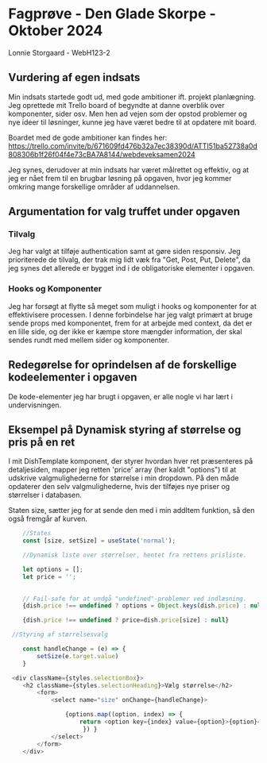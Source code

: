 
# Fagprøve - Den Glade Skorpe - Oktober 2024
Lonnie Storgaard - WebH123-2

## Vurdering af egen indsats

Min indsats startede godt ud, med gode ambitioner ift. projekt planlægning. Jeg oprettede mit Trello board of begyndte at danne overblik over komponenter, sider osv. Men hen ad vejen som der opstod problemer og nye ideer til løsninger, kunne jeg have været bedre til at opdatere mit board.

Boardet med de gode ambitioner kan findes her:
 https://trello.com/invite/b/671609fd476b32a7ec38390d/ATTI51ba52738a0d808306b1f26f04f4e73cBA7A8144/webdeveksamen2024

Jeg synes, derudover at min indsats har været målrettet og effektiv, og at jeg er nået frem til en brugbar løsning på opgaven, hvor jeg kommer omkring mange forskellige områder af uddannelsen.

## Argumentation for valg truffet under opgaven

### Tilvalg
Jeg har valgt at tilføje authentication samt at gøre siden responsiv. Jeg prioriterede de tilvalg, der trak mig lidt væk fra "Get, Post, Put, Delete", da jeg synes det allerede er bygget ind i de obligatoriske elementer i opgaven.

### Hooks og Komponenter
Jeg har forsøgt at flytte så meget som muligt i hooks og komponenter for at effektivisere processen. I denne forbindelse har jeg valgt primært at bruge sende props med komponentet, frem for at arbejde med context, da det er en lille side, og der ikke er kæmpe store mængder information, der skal sendes rundt med mellem sider og komponenter.

## Redegørelse for oprindelsen af de forskellige kodeelementer i opgaven

De kode-elementer jeg har brugt i opgaven, er alle nogle vi har lært i undervisningen.


## Eksempel på Dynamisk styring af størrelse og pris på en ret

I mit DishTemplate komponent, der styrer hvordan hver ret præsenteres på detaljesiden, mapper  jeg retten 'price' array (her kaldt "options") til at udskrive valgmulighederne for størrelse i min dropdown. På den måde opdaterer den selv valgmulighederne, hvis der tilføjes nye priser og størrelser i databasen.

Staten size, sætter jeg for at sende den med i min addItem funktion, så den også fremgår af kurven.

```javascript
    //States
    const [size, setSize] = useState('normal');

    //Dynamisk liste over størrelser, hentet fra rettens prisliste.

    let options = [];
    let price = '';
    

    // Fail-safe for at undgå "undefined"-problemer ved indlæsning.
    {dish.price !== undefined ? options = Object.keys(dish.price) : null}

    {dish.price !== undefined ? price=dish.price[size] : null}

 //Styring af størrelsesvalg

    const handleChange = (e) => {
        setSize(e.target.value)
    }
```

```javascript
 <div className={styles.selectionBox}>
    <h2 className={styles.selectionHeading}>Vælg størrelse</h2>
        <form>
            <select name="size" onChange={handleChange}>

                {options.map((option, index) => {
                    return <option key={index} value={option}>{option}</option>
                     }) }
            </select>
        </form>
    </div>
```


